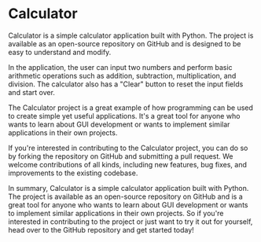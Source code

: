 # Calculator


Calculator is a simple calculator application built with Python. The project is available as an open-source repository on GitHub and is designed to be easy to understand and modify.

In the application, the user can input two numbers and perform basic arithmetic operations such as addition, subtraction, multiplication, and division. The calculator also has a "Clear" button to reset the input fields and start over.

The Calculator project is a great example of how programming can be used to create simple yet useful applications. It's a great tool for anyone who wants to learn about GUI development or wants to implement similar applications in their own projects.

If you're interested in contributing to the Calculator project, you can do so by forking the repository on GitHub and submitting a pull request. We welcome contributions of all kinds, including new features, bug fixes, and improvements to the existing codebase.

In summary, Calculator is a simple calculator application built with Python. The project is available as an open-source repository on GitHub and is a great tool for anyone who wants to learn about GUI development or wants to implement similar applications in their own projects. So if you're interested in contributing to the project or just want to try it out for yourself, head over to the GitHub repository and get started today!